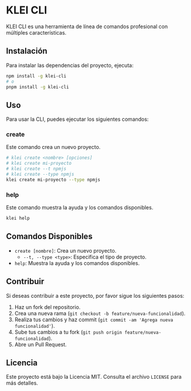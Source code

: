 # KLEI CLI

KLEI CLI es una herramienta de línea de comandos profesional con múltiples características.

## Instalación

Para instalar las dependencias del proyecto, ejecuta:

```bash
npm install -g klei-cli
# o
pnpm install -g klei-cli
```

## Uso

Para usar la CLI, puedes ejecutar los siguientes comandos:

### create

Este comando crea un nuevo proyecto.

```bash
# klei create <nombre> [opciones]
# klei create mi-proyecto
# klei create --t npmjs
# klei create --type npmjs
klei create mi-proyecto --type npmjs
```

### help

Este comando muestra la ayuda y los comandos disponibles.

```bash
klei help
```

## Comandos Disponibles

- `create [nombre]`: Crea un nuevo proyecto.
  - `--t, --type <type>`: Especifica el tipo de proyecto.
- `help`: Muestra la ayuda y los comandos disponibles.

## Contribuir

Si deseas contribuir a este proyecto, por favor sigue los siguientes pasos:

1. Haz un fork del repositorio.
2. Crea una nueva rama (`git checkout -b feature/nueva-funcionalidad`).
3. Realiza tus cambios y haz commit (`git commit -am 'Agrega nueva funcionalidad'`).
4. Sube tus cambios a tu fork (`git push origin feature/nueva-funcionalidad`).
5. Abre un Pull Request.

## Licencia

Este proyecto está bajo la Licencia MIT. Consulta el archivo `LICENSE` para más detalles.
